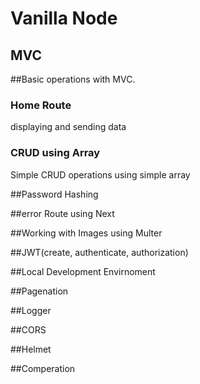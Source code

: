 # Vanilla Node

## MVC

##Basic operations with MVC.

### Home Route
displaying and sending data

### CRUD using Array
Simple CRUD operations using simple array

##Password Hashing

##error Route using Next

##Working with Images using Multer

##JWT(create, authenticate, authorization)

##Local Development Envirnoment

##Pagenation

##Logger

##CORS

##Helmet

##Comperation
